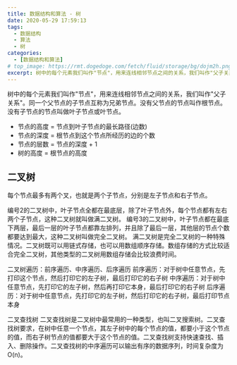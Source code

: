 ```yaml
---
title: 数据结构和算法 - 树
date: 2020-05-29 17:59:13
tags:
  - 数据结构
  - 算法
  - 树
categories: 
  - [数据结构和算法]
# top_image: https://rmt.dogedoge.com/fetch/fluid/storage/bg/dojm2h.png?w=1920&q=100&fmt=webp
excerpt: 树中的每个元素我们叫作"节点"，用来连线相邻节点之间的关系，我们叫作"父子关系"。同一个父节点的子节点互称为兄弟节点。没有父节点的节点叫作根节点。没有子节点的节点叫做叶子节点或叶节点。节点的高度 = 节点到叶子节点的最长路径(边数)；节点的深度 = 根节点到这个节点所经历的边的个数；节点的层数 = 节点的深度 + 1；树的高度 = 根节点的高度。
---
```


树中的每个元素我们叫作"节点"，用来连线相邻节点之间的关系，我们叫作"父子关系"。同一个父节点的子节点互称为兄弟节点。没有父节点的节点叫作根节点。没有子节点的节点叫做叶子节点或叶节点。
- 节点的高度 = 节点到叶子节点的最长路径(边数)
- 节点的深度 = 根节点到这个节点所经历的边的个数
- 节点的层数 = 节点的深度 + 1
- 树的高度 = 根节点的高度

## 二叉树

每个节点最多有两个叉，也就是两个子节点，分别是左子节点和右子节点。

编号2的二叉树中，叶子节点全都在最底层，除了叶子节点外，每个节点都有左右两个子节点，这种二叉树就叫做满二叉树。
编号3的二叉树中，叶子节点都在最底下两层，最后一层的叶子节点都靠左排列，并且除了最后一层，其他层的节点个数都要达到最大，这种二叉树叫做完全二叉树。
满二叉树是完全二叉树的一种特殊情况。二叉树既可以用链式存储，也可以用数组顺序存储。数组存储的方式比较适合完全二叉树，其他类型的二叉树用数组存储会比较浪费时间。

二叉树遍历：前序遍历、中序遍历、后序遍历
前序遍历：对于树中任意节点，先打印这个节点，然后打印它的左子树，最后打印它的右子树
中序遍历：对于树中任意节点，先打印它的左子树，然后再打印它本身，最后打印它的右子树
后序遍历：对于树中任意节点，先打印它的左子树，然后打印它的右子树，最后打印节点本身

二叉查找树
二叉查找树是二叉树中最常用的一种类型，也叫二叉搜索树。二叉查找树要求，在树中任意一个节点，其左子树中的每个节点的值，都要小于这个节点的值，而右子树节点的值都要大于这个节点的值。二叉查找树支持快速查找、插入、删除操作。二叉查找树的中序遍历可以输出有序的数据序列，时间复杂度为O(n)。